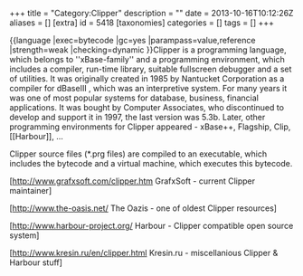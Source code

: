 +++
title = "Category:Clipper"
description = ""
date = 2013-10-16T10:12:26Z
aliases = []
[extra]
id = 5418
[taxonomies]
categories = []
tags = []
+++

{{language
|exec=bytecode
|gc=yes
|parampass=value,reference
|strength=weak
|checking=dynamic
}}Clipper is a programming language, which belongs to ''xBase-family'' and a programming environment, which includes a compiler, run-time library, suitable fullscreen debugger and a set of utilities.
It was originally created in 1985 by Nantucket Corporation as a compiler for dBaseIII , which was an interpretive system. For many years it was one of most popular systems for database, business, financial applications. It was bought by Computer Associates, who discontinued to develop and support it in 1997, the last version was 5.3b. Later, other programming environments for Clipper appeared - xBase++, Flagship, Clip, [[Harbour]], ...

Clipper source files (*.prg files) are compiled to an executable, which includes the bytecode and a virtual machine, which executes this bytecode.

[http://www.grafxsoft.com/clipper.htm GrafxSoft - current Clipper maintainer]

[http://www.the-oasis.net/ The Oazis - one of oldest Clipper resources]

[http://www.harbour-project.org/ Harbour - Clipper compatible open source system]

[http://www.kresin.ru/en/clipper.html Kresin.ru - miscellanious Clipper & Harbour stuff]
